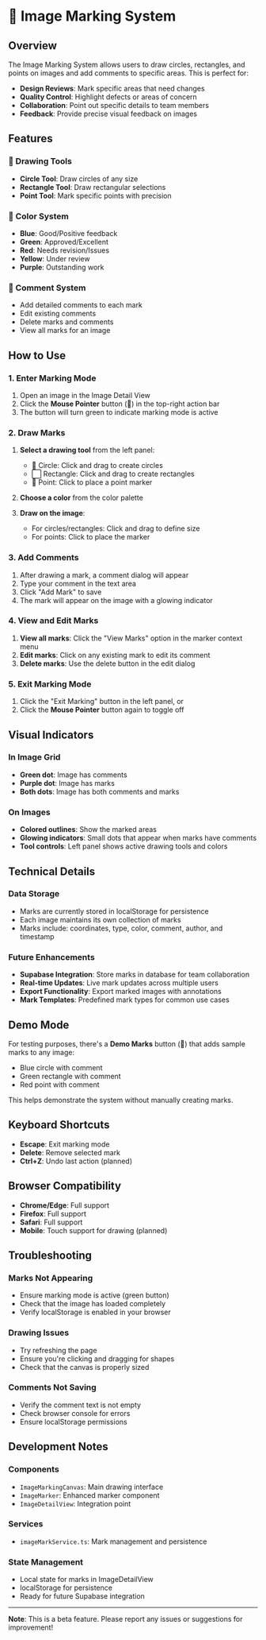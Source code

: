 # 🎯 Image Marking System

## Overview
The Image Marking System allows users to draw circles, rectangles, and points on images and add comments to specific areas. This is perfect for:
- **Design Reviews**: Mark specific areas that need changes
- **Quality Control**: Highlight defects or areas of concern
- **Collaboration**: Point out specific details to team members
- **Feedback**: Provide precise visual feedback on images

## Features

### 🎨 Drawing Tools
- **Circle Tool**: Draw circles of any size
- **Rectangle Tool**: Draw rectangular selections
- **Point Tool**: Mark specific points with precision

### 🌈 Color System
- **Blue**: Good/Positive feedback
- **Green**: Approved/Excellent
- **Red**: Needs revision/Issues
- **Yellow**: Under review
- **Purple**: Outstanding work

### 💬 Comment System
- Add detailed comments to each mark
- Edit existing comments
- Delete marks and comments
- View all marks for an image

## How to Use

### 1. Enter Marking Mode
1. Open an image in the Image Detail View
2. Click the **Mouse Pointer** button (🎯) in the top-right action bar
3. The button will turn green to indicate marking mode is active

### 2. Draw Marks
1. **Select a drawing tool** from the left panel:
   - 🔵 Circle: Click and drag to create circles
   - ⬜ Rectangle: Click and drag to create rectangles
   - 📍 Point: Click to place a point marker

2. **Choose a color** from the color palette
3. **Draw on the image**:
   - For circles/rectangles: Click and drag to define size
   - For points: Click to place the marker

### 3. Add Comments
1. After drawing a mark, a comment dialog will appear
2. Type your comment in the text area
3. Click "Add Mark" to save
4. The mark will appear on the image with a glowing indicator

### 4. View and Edit Marks
1. **View all marks**: Click the "View Marks" option in the marker context menu
2. **Edit marks**: Click on any existing mark to edit its comment
3. **Delete marks**: Use the delete button in the edit dialog

### 5. Exit Marking Mode
1. Click the "Exit Marking" button in the left panel, or
2. Click the **Mouse Pointer** button again to toggle off

## Visual Indicators

### In Image Grid
- **Green dot**: Image has comments
- **Purple dot**: Image has marks
- **Both dots**: Image has both comments and marks

### On Images
- **Colored outlines**: Show the marked areas
- **Glowing indicators**: Small dots that appear when marks have comments
- **Tool controls**: Left panel shows active drawing tools and colors

## Technical Details

### Data Storage
- Marks are currently stored in localStorage for persistence
- Each image maintains its own collection of marks
- Marks include: coordinates, type, color, comment, author, and timestamp

### Future Enhancements
- **Supabase Integration**: Store marks in database for team collaboration
- **Real-time Updates**: Live mark updates across multiple users
- **Export Functionality**: Export marked images with annotations
- **Mark Templates**: Predefined mark types for common use cases

## Demo Mode

For testing purposes, there's a **Demo Marks** button (📍) that adds sample marks to any image:
- Blue circle with comment
- Green rectangle with comment  
- Red point with comment

This helps demonstrate the system without manually creating marks.

## Keyboard Shortcuts

- **Escape**: Exit marking mode
- **Delete**: Remove selected mark
- **Ctrl+Z**: Undo last action (planned)

## Browser Compatibility

- **Chrome/Edge**: Full support
- **Firefox**: Full support
- **Safari**: Full support
- **Mobile**: Touch support for drawing (planned)

## Troubleshooting

### Marks Not Appearing
- Ensure marking mode is active (green button)
- Check that the image has loaded completely
- Verify localStorage is enabled in your browser

### Drawing Issues
- Try refreshing the page
- Ensure you're clicking and dragging for shapes
- Check that the canvas is properly sized

### Comments Not Saving
- Verify the comment text is not empty
- Check browser console for errors
- Ensure localStorage permissions

## Development Notes

### Components
- `ImageMarkingCanvas`: Main drawing interface
- `ImageMarker`: Enhanced marker component
- `ImageDetailView`: Integration point

### Services
- `imageMarkService.ts`: Mark management and persistence

### State Management
- Local state for marks in ImageDetailView
- localStorage for persistence
- Ready for future Supabase integration

---

**Note**: This is a beta feature. Please report any issues or suggestions for improvement!
